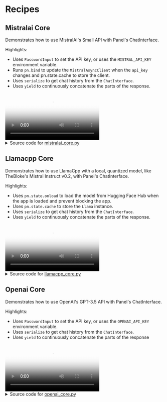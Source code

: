 # Recipes

## Mistralai Core

Demonstrates how to use MistralAI's Small API with Panel's ChatInterface.

Highlights:

- Uses `PasswordInput` to set the API key, or uses the `MISTRAL_API_KEY` environment variable.
- Runs `pn.bind` to update the `MistralAsyncClient` when the `api_key` changes and pn.state.cache to store the client.
- Uses `serialize` to get chat history from the `ChatInterface`.
- Uses `yield` to continuously concatenate the parts of the response.

<video controls poster="../assets/thumbnails/mistralai_core.png" >
    <source src="../assets/videos/mistralai_core.mp4" type="video/mp4"
    style="max-height: 400px; max-width: 600px;">
    Your browser does not support the video tag.
</video>



<details>

<summary>Source code for <a href='../examples/recipes/mistralai_core.py' target='_blank'>mistralai_core.py</a></summary>

```python
"""
Demonstrates how to use MistralAI's Small API with Panel's ChatInterface.

Highlights:

- Uses `PasswordInput` to set the API key, or uses the `MISTRAL_API_KEY` environment variable.
- Runs `pn.bind` to update the `MistralAsyncClient` when the `api_key` changes and pn.state.cache to store the client.
- Uses `serialize` to get chat history from the `ChatInterface`.
- Uses `yield` to continuously concatenate the parts of the response.
"""

import panel as pn
from mistralai.async_client import MistralAsyncClient

pn.extension()


def update_api_key(api_key):
    # use api_key_input.value if set, otherwise use MISTRAL_API_KEY
    pn.state.cache["aclient"] = (
        MistralAsyncClient(api_key=api_key) if api_key else MistralAsyncClient()
    )


async def callback(contents: str, user: str, instance: pn.chat.ChatInterface):
    # memory is a list of messages
    messages = instance.serialize()

    response = pn.state.cache["aclient"].chat_stream(
        model="mistral-small",
        messages=messages,
    )

    message = ""
    async for chunk in response:
        part = chunk.choices[0].delta.content
        if part is not None:
            message += part
            yield message


api_key_input = pn.widgets.PasswordInput(
    placeholder="Uses $MISTRAL_API_KEY if not set",
    sizing_mode="stretch_width",
    styles={"color": "black"},
)
pn.bind(update_api_key, api_key_input, watch=True)
api_key_input.param.trigger("value")

chat_interface = pn.chat.ChatInterface(
    callback=callback,
    callback_user="MistralAI",
    help_text="Send a message to get a reply from MistralAI!",
    callback_exception="verbose",
)
template = pn.template.FastListTemplate(
    title="MistralAI Small",
    header_background="#FF7000",
    main=[chat_interface],
    header=[api_key_input],
)
template.servable()
```
</details>


## Llamacpp Core

Demonstrates how to use LlamaCpp with a local, quantized model, like TheBloke's Mistral Instruct v0.2,
with Panel's ChatInterface.

Highlights:

- Uses `pn.state.onload` to load the model from Hugging Face Hub when the app is loaded and prevent blocking the app.
- Uses `pn.state.cache` to store the `Llama` instance.
- Uses `serialize` to get chat history from the `ChatInterface`.
- Uses `yield` to continuously concatenate the parts of the response.

<video controls poster="../assets/thumbnails/llamacpp_core.png" >
    <source src="../assets/videos/llamacpp_core.mp4" type="video/mp4"
    style="max-height: 400px; max-width: 600px;">
    Your browser does not support the video tag.
</video>



<details>

<summary>Source code for <a href='../examples/recipes/llamacpp_core.py' target='_blank'>llamacpp_core.py</a></summary>

```python
"""
Demonstrates how to use LlamaCpp with a local, quantized model, like TheBloke's Mistral Instruct v0.2,
with Panel's ChatInterface.

Highlights:

- Uses `pn.state.onload` to load the model from Hugging Face Hub when the app is loaded and prevent blocking the app.
- Uses `pn.state.cache` to store the `Llama` instance.
- Uses `serialize` to get chat history from the `ChatInterface`.
- Uses `yield` to continuously concatenate the parts of the response.
"""

import panel as pn
from llama_cpp import Llama
from huggingface_hub import hf_hub_download

REPO_ID = "TheBloke/Mistral-7B-Instruct-v0.2-code-ft-GGUF"
FILENAME = "mistral-7b-instruct-v0.2-code-ft.Q5_K_S.gguf"

pn.extension()


def load_model():
    model_path = hf_hub_download(repo_id=REPO_ID, filename=FILENAME)
    pn.state.cache["llama"] = Llama(
        model_path=model_path,
        chat_format="mistral-instruct",
        verbose=False,
        n_gpu_layers=-1,
    )
    chat_interface.disabled = False


def callback(contents: str, user: str, instance: pn.chat.ChatInterface):
    # memory is a list of messages
    messages = instance.serialize()

    llama = pn.state.cache["llama"]
    response = llama.create_chat_completion_openai_v1(messages=messages, stream=True)

    message = ""
    for chunk in response:
        part = chunk.choices[0].delta.content
        if part is not None:
            message += part
            yield message


chat_interface = pn.chat.ChatInterface(
    callback=callback,
    callback_user="LlamaCpp",
    help_text="Send a message to get a reply from LlamaCpp!",
    disabled=True,
)
template = pn.template.FastListTemplate(
    title="LlamaCpp Mistral",
    header_background="#A0A0A0",
    main=[chat_interface],
)
pn.state.onload(load_model)
template.servable()
```
</details>


## Openai Core

Demonstrates how to use OpenAI's GPT-3.5 API with Panel's ChatInterface.

Highlights:

- Uses `PasswordInput` to set the API key, or uses the `OPENAI_API_KEY` environment variable.
- Uses `serialize` to get chat history from the `ChatInterface`.
- Uses `yield` to continuously concatenate the parts of the response

<video controls poster="../assets/thumbnails/openai_core.png" >
    <source src="../assets/videos/openai_core.mp4" type="video/mp4"
    style="max-height: 400px; max-width: 600px;">
    Your browser does not support the video tag.
</video>



<details>

<summary>Source code for <a href='../examples/recipes/openai_core.py' target='_blank'>openai_core.py</a></summary>

```python
"""
Demonstrates how to use OpenAI's GPT-3.5 API with Panel's ChatInterface.

Highlights:

- Uses `PasswordInput` to set the API key, or uses the `OPENAI_API_KEY` environment variable.
- Uses `serialize` to get chat history from the `ChatInterface`.
- Uses `yield` to continuously concatenate the parts of the response
"""

import panel as pn
from openai import AsyncOpenAI

pn.extension()


async def callback(contents: str, user: str, instance: pn.chat.ChatInterface):
    if api_key_input.value:
        # use api_key_input.value if set, otherwise use OPENAI_API_KEY
        aclient.api_key = api_key_input.value

    # memory is a list of messages
    messages = instance.serialize()

    response = await aclient.chat.completions.create(
        model="gpt-3.5-turbo",
        messages=messages,
        stream=True,
    )

    message = ""
    async for chunk in response:
        part = chunk.choices[0].delta.content
        if part is not None:
            message += part
            yield message


aclient = AsyncOpenAI()
api_key_input = pn.widgets.PasswordInput(
    placeholder="sk-... uses $OPENAI_API_KEY if not set",
    sizing_mode="stretch_width",
    styles={"color": "black"}
)
chat_interface = pn.chat.ChatInterface(
    callback=callback,
    callback_user="ChatGPT",
    help_text="Send a message to get a reply from ChatGPT!",
)
template = pn.template.FastListTemplate(
    title="OpenAI GPT-3.5",
    header_background="#212121",
    main=[chat_interface],
    header=[api_key_input],
)
template.servable()
```
</details>

